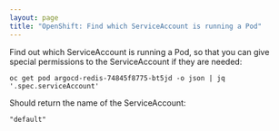 ```yaml
---
layout: page
title: "OpenShift: Find which ServiceAccount is running a Pod"
---
```


Find out which ServiceAccount is running a Pod, so that you can give special permissions to the ServiceAccount if they are needed:

```
oc get pod argocd-redis-74845f8775-bt5jd -o json | jq '.spec.serviceAccount'
```

Should return the name of the ServiceAccount:

```
"default"
```